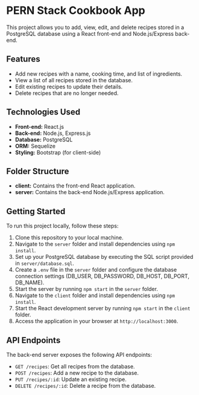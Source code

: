 # PERN Stack Cookbook App

This project allows you to add, view, edit, and delete recipes stored in a PostgreSQL database using a React front-end and Node.js/Express back-end.

## Features

- Add new recipes with a name, cooking time, and list of ingredients.
- View a list of all recipes stored in the database.
- Edit existing recipes to update their details.
- Delete recipes that are no longer needed.

## Technologies Used

- **Front-end:** React.js
- **Back-end:** Node.js, Express.js
- **Database:** PostgreSQL
- **ORM:** Sequelize
- **Styling:** Bootstrap (for client-side)

## Folder Structure

- **client:** Contains the front-end React application.
- **server:** Contains the back-end Node.js/Express application.

## Getting Started

To run this project locally, follow these steps:

1. Clone this repository to your local machine.
2. Navigate to the `server` folder and install dependencies using `npm install`.
3. Set up your PostgreSQL database by executing the SQL script provided in `server/database.sql`.
4. Create a `.env` file in the `server` folder and configure the database connection settings (DB_USER, DB_PASSWORD, DB_HOST, DB_PORT, DB_NAME).
5. Start the server by running `npm start` in the `server` folder.
6. Navigate to the `client` folder and install dependencies using `npm install`.
7. Start the React development server by running `npm start` in the `client` folder.
8. Access the application in your browser at `http://localhost:3000`.

## API Endpoints

The back-end server exposes the following API endpoints:

- `GET /recipes`: Get all recipes from the database.
- `POST /recipes`: Add a new recipe to the database.
- `PUT /recipes/:id`: Update an existing recipe.
- `DELETE /recipes/:id`: Delete a recipe from the database.
